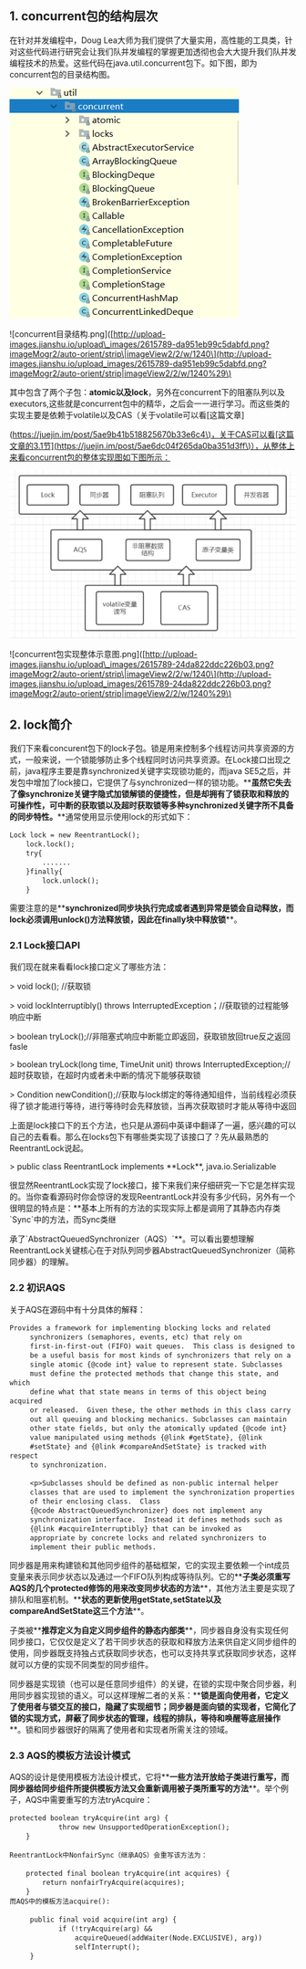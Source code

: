 ## 1. concurrent包的结构层次

在针对并发编程中，Doug Lea大师为我们提供了大量实用，高性能的工具类，针对这些代码进行研究会让我们队并发编程的掌握更加透彻也会大大提升我们队并发编程技术的热爱。这些代码在java.util.concurrent包下。如下图，即为concurrent包的目录结构图。

![](/assets/concurrent目录结构.png)

!\[concurrent目录结构.png\]\([http://upload-images.jianshu.io/upload\_images/2615789-da951eb99c5dabfd.png?imageMogr2/auto-orient/strip\|imageView2/2/w/1240\](http://upload-images.jianshu.io/upload_images/2615789-da951eb99c5dabfd.png?imageMogr2/auto-orient/strip|imageView2/2/w/1240%29\)

其中包含了两个子包：**atomic以及lock**，另外在concurrent下的阻塞队列以及executors,这些就是concurrent包中的精华，之后会一一进行学习。而这些类的实现主要是依赖于volatile以及CAS（关于volatile可以看\[这篇文章\]

\([https://juejin.im/post/5ae9b41b518825670b33e6c4\)，关于CAS可以看\[这篇文章的3.1节\]\(https://juejin.im/post/5ae6dc04f265da0ba351d3ff\)），从整体上来看concurrent包的整体实现图如下图所示：](https://juejin.im/post/5ae9b41b518825670b33e6c4%29，关于CAS可以看[这篇文章的3.1节]%28https://juejin.im/post/5ae6dc04f265da0ba351d3ff%29），从整体上来看concurrent包的整体实现图如下图所示：)

![](/assets/concurrent包实现整体示意图.png)

!\[concurrent包实现整体示意图.png\]\([http://upload-images.jianshu.io/upload\_images/2615789-24da822ddc226b03.png?imageMogr2/auto-orient/strip\|imageView2/2/w/1240\](http://upload-images.jianshu.io/upload_images/2615789-24da822ddc226b03.png?imageMogr2/auto-orient/strip|imageView2/2/w/1240%29\)

## 2. lock简介

我们下来看concurent包下的lock子包。锁是用来控制多个线程访问共享资源的方式，一般来说，一个锁能够防止多个线程同时访问共享资源。在Lock接口出现之前，java程序主要是靠synchronized关键字实现锁功能的，而java SE5之后，并发包中增加了lock接口，它提供了与synchronized一样的锁功能。\*\***虽然它失去了像synchronize关键字隐式加锁解锁的便捷性，但是却拥有了锁获取和释放的可操作性，可中断的获取锁以及超时获取锁等多种synchronized关键字所不具备的同步特性。**\*\*通常使用显示使用lock的形式如下：

```
Lock lock = new ReentrantLock();
    lock.lock();
    try{
        .......
    }finally{
        lock.unlock();
    }
```

需要注意的是\*\***synchronized同步块执行完成或者遇到异常是锁会自动释放，而lock必须调用unlock\(\)方法释放锁，因此在finally块中释放锁**\*\*。

### 2.1 Lock接口API

我们现在就来看看lock接口定义了哪些方法：

&gt; void lock\(\); //获取锁

&gt; void lockInterruptibly\(\) throws InterruptedException；//获取锁的过程能够响应中断

&gt; boolean tryLock\(\);//非阻塞式响应中断能立即返回，获取锁放回true反之返回fasle

&gt; boolean tryLock\(long time, TimeUnit unit\) throws InterruptedException;//超时获取锁，在超时内或者未中断的情况下能够获取锁

&gt; Condition newCondition\(\);//获取与lock绑定的等待通知组件，当前线程必须获得了锁才能进行等待，进行等待时会先释放锁，当再次获取锁时才能从等待中返回

上面是lock接口下的五个方法，也只是从源码中英译中翻译了一遍，感兴趣的可以自己的去看看。那么在locks包下有哪些类实现了该接口了？先从最熟悉的ReentrantLock说起。

&gt; public class ReentrantLock implements \*\*Lock\*\*, java.io.Serializable

很显然ReentrantLock实现了lock接口，接下来我们来仔细研究一下它是怎样实现的。当你查看源码时你会惊讶的发现ReentrantLock并没有多少代码，另外有一个很明显的特点是：\*\*基本上所有的方法的实现实际上都是调用了其静态内存类\`Sync\`中的方法，而Sync类继

承了\`AbstractQueuedSynchronizer（AQS）\`\*\*。可以看出要想理解ReentrantLock关键核心在于对队列同步器AbstractQueuedSynchronizer（简称同步器）的理解。

### 2.2 初识AQS

关于AQS在源码中有十分具体的解释：

```
Provides a framework for implementing blocking locks and related
     synchronizers (semaphores, events, etc) that rely on
     first-in-first-out (FIFO) wait queues.  This class is designed to
     be a useful basis for most kinds of synchronizers that rely on a
     single atomic {@code int} value to represent state. Subclasses
     must define the protected methods that change this state, and which
     define what that state means in terms of this object being acquired
     or released.  Given these, the other methods in this class carry
     out all queuing and blocking mechanics. Subclasses can maintain
     other state fields, but only the atomically updated {@code int}
     value manipulated using methods {@link #getState}, {@link
     #setState} and {@link #compareAndSetState} is tracked with respect
     to synchronization.

     <p>Subclasses should be defined as non-public internal helper
     classes that are used to implement the synchronization properties
     of their enclosing class.  Class
     {@code AbstractQueuedSynchronizer} does not implement any
     synchronization interface.  Instead it defines methods such as
     {@link #acquireInterruptibly} that can be invoked as
     appropriate by concrete locks and related synchronizers to
     implement their public methods.
```

同步器是用来构建锁和其他同步组件的基础框架，它的实现主要依赖一个int成员变量来表示同步状态以及通过一个FIFO队列构成等待队列。它的\*\***子类必须重写AQS的几个protected修饰的用来改变同步状态的方法**\*\*，其他方法主要是实现了排队和阻塞机制。\*\***状态的更新使用getState,setState以及compareAndSetState这三个方法**\*\*。

子类被\*\***推荐定义为自定义同步组件的静态内部类**\*\*，同步器自身没有实现任何同步接口，它仅仅是定义了若干同步状态的获取和释放方法来供自定义同步组件的使用，同步器既支持独占式获取同步状态，也可以支持共享式获取同步状态，这样就可以方便的实现不同类型的同步组件。

同步器是实现锁（也可以是任意同步组件）的关键，在锁的实现中聚合同步器，利用同步器实现锁的语义。可以这样理解二者的关系：\*\***锁是面向使用者，它定义了使用者与锁交互的接口，隐藏了实现细节；同步器是面向锁的实现者，它简化了锁的实现方式，屏蔽了同步状态的管理，线程的排队，等待和唤醒等底层操作**\*\*。锁和同步器很好的隔离了使用者和实现者所需关注的领域。

### 2.3 AQS的模板方法设计模式

AQS的设计是使用模板方法设计模式，它将\*\***一些方法开放给子类进行重写，而同步器给同步组件所提供模板方法又会重新调用被子类所重写的方法**\*\*。举个例子，AQS中需要重写的方法tryAcquire：

```
protected boolean tryAcquire(int arg) {
	        throw new UnsupportedOperationException();
	}

ReentrantLock中NonfairSync（继承AQS）会重写该方法为：

	protected final boolean tryAcquire(int acquires) {
	    return nonfairTryAcquire(acquires);
	}
而AQS中的模板方法acquire():

	 public final void acquire(int arg) {
	        if (!tryAcquire(arg) &&
	            acquireQueued(addWaiter(Node.EXCLUSIVE), arg))
	            selfInterrupt();
	 }
```







